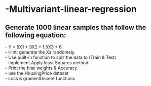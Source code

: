 # -Multivariant-linear-regression

<h2>Generate 1000 linear samples that follow the following equation: </h2>
- Y = 5X1 + 3X2 + 1.5X3 + 6</br>
- Hint: generate the Xs randomely.</br>
- Use built-in function to split the data to (Train & Test)</br>
- Implement Apply least Squares method </br>
- Print the final weights & Accuracy </br>
- use the HousingPrice dataset </br>
- Loss & gradientDecent functions </br>

